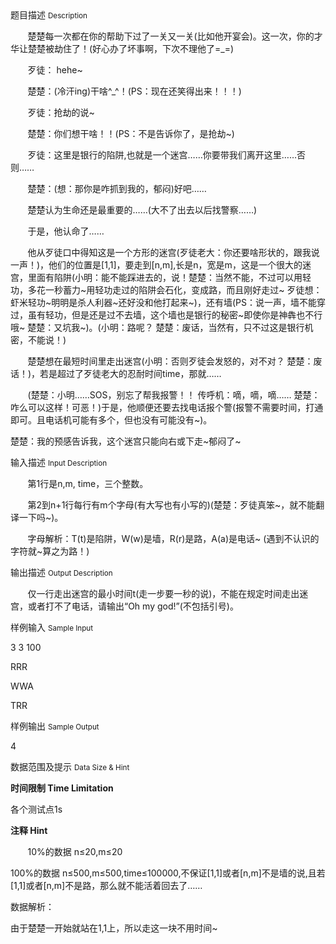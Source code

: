 <div class="panel panel-default">
<div class="area-title">
<span>
题目描述
<small>Description</small>
</span></div>
<div class="panel-body">

<p>       楚楚每一次都在你的帮助下过了一关又一关(比如他开宴会)。这一次，你的才华让楚楚被劫住了！(好心办了坏事啊，下次不理他了=_=)</p>
<p>       歹徒： hehe~</p>
<p>       楚楚：(冷汗ing)干啥^_^！(PS：现在还笑得出来！！！)</p>
<p>       歹徒：抢劫的说~</p>
<p>       楚楚：你们想干啥！！(PS：不是告诉你了，是抢劫~)</p>
<p>       歹徒：这里是银行的陷阱,也就是一个迷宫……你要带我们离开这里……否则……</p>
<p>       楚楚：(想：那你是咋抓到我的，郁闷)好吧……</p>
<p>       楚楚认为生命还是最重要的……(大不了出去以后找警察……)</p>
<p>       于是，他认命了……</p>
<p>       他从歹徒口中得知这是一个方形的迷宫(歹徒老大：你还要啥形状的，跟我说一声！)，他们的位置是[1,1]，要走到[n,m],长是n，宽是m，这是一个很大的迷宫，里面有陷阱(小明：能不能踩进去的，说！楚楚：当然不能，不过可以用轻功，多花一秒蓄力~用轻功走过的陷阱会石化，变成路，而且刚好走过~ 歹徒想：虾米轻功~明明是杀人利器~还好没和他打起来~)，还有墙(PS：说一声，墙不能穿过，虽有轻功，但是还是过不去墙，这个墙也是银行的秘密~即使你是神犇也不行哦~ 楚楚：又坑我~)。(小明：路呢？ 楚楚：废话，当然有，只不过这是银行机密，不能说！)</p>
<p>       楚楚想在最短时间里走出迷宫(小明：否则歹徒会发怒的，对不对？ 楚楚：废话！)，若是超过了歹徒老大的忍耐时间time，那就……</p>
<p>       (楚楚：小明……SOS，别忘了帮我报警！！ 传呼机：嘀，嘀，嘀…… 楚楚：咋么可以这样！可恶！)于是，他顺便还要去找电话报个警(报警不需要时间，打通即可。且电话机可能有多个，但也没有可能没有~)。</p>
<p>楚楚：我的预感告诉我，这个迷宫只能向右或下走~郁闷了~</p>

</div>
</div>

<div class="panel panel-default">
<div class="area-title">
<span>
输入描述
<small>Input Description</small>
</span></div>
<div class="panel-body">
<p>       第1行是n,m, time，三个整数。</p>
<p>       第2到n+1行每行有m个字母(有大写也有小写的)(楚楚：歹徒真笨~，就不能翻译一下吗~)。</p>
<p>       字母解析：T(t)是陷阱，W(w)是墙，R(r)是路，A(a)是电话~ (遇到不认识的字符就~算之为路！)</p>

</div>
</div>
<div  class="panel panel-default">
<div class="area-title">
<span>
输出描述
<small>Output Description</small>
</span></div>
<div class="panel-body">

<p>&nbsp; &nbsp; &nbsp; &nbsp;仅一行走出迷宫的最小时间t(走一步要一秒的说)，不能在规定时间走出迷宫，或者打不了电话，请输出&ldquo;Oh my god!&rdquo;(不包括引号)。</p>

</div>
</div>


<div class="panel panel-default">
<div class="area-title">
<span>
样例输入
<small>Sample Input</small>
</span></div>
<div class="panel-body">
<p>3 3 100</p>
<p>RRR</p>
<p>WWA</p>
<p>TRR</p>

</div>
</div>

<div class="panel panel-default">
<div class="area-title">
<span>
样例输出
<small>Sample Output</small>
</span></div>
<div class="panel-body">
<p>4</p>

</div>
</div>

<div class="panel panel-default">
<div class="area-title">
<span>
数据范围及提示
<small>Data Size & Hint</small>
</span></div>
<div class="panel-body">
<p><strong>时间限制</strong><strong> Time Limitation</strong></p>
<p>各个测试点1s</p>
<p><strong>注释</strong><strong> Hint</strong><strong></strong></p>
<p>       10%的数据 n≤20,m≤20</p>
<p>100%的数据 n≤500,m≤500,time≤100000,不保证[1,1]或者[n,m]不是墙的说,且若[1,1]或者[n,m]不是路，那么就不能活着回去了……</p>
<p>数据解析：</p>
<p>由于楚楚一开始就站在1,1上，所以走这一块不用时间~</p>
</div>
</div>